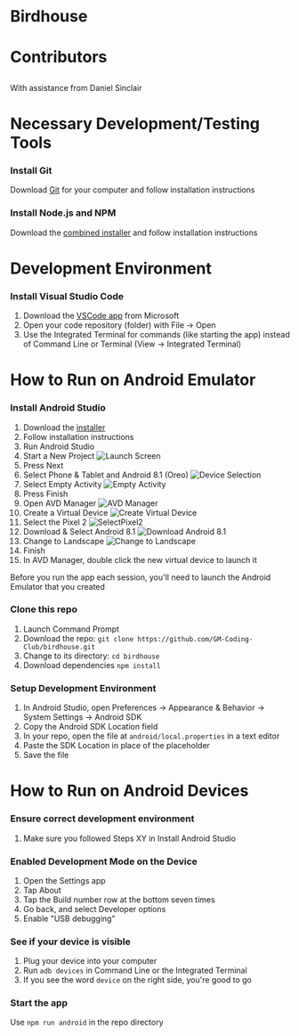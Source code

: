 
# Birdhouse
<Fill in description here>

# Contributors
## <new line for each name>
With assistance from Daniel Sinclair 

# Necessary Development/Testing Tools

### Install Git
Download [Git](https://git-scm.com/downloads) for your computer and follow installation instructions

### Install Node.js and NPM
Download the [combined installer](https://nodejs.org/en/download/) and follow installation instructions

# Development Environment

### Install Visual Studio Code
1. Download the [VSCode app](https://code.visualstudio.com/download) from Microsoft
2. Open your code repository (folder) with File → Open
3. Use the Integrated Terminal for commands (like starting the app) instead of Command Line or Terminal (View → Integrated Terminal)

# How to Run on Android Emulator

### Install Android Studio
1. Download the [installer](https://developer.android.com/studio/)
2. Follow installation instructions
3. Run Android Studio
4. Start a New Project
![Launch Screen](./guide/AndroidStudioLaunchScreen.png)
5. Press Next
6. Select Phone & Tablet and Android 8.1 (Oreo)
![Device Selection](./guide/LauncherDeviceSelection.png)
7. Select Empty Activity
![Empty Activity](./guide/LauncherEmptyActivity.png)
8. Press Finish
9. Open AVD Manager
![AVD Manager](./guide/AVDManager.png)
10. Create a Virtual Device
![Create Virtual Device](./guide/AVDCreate.png)
11. Select the Pixel 2
![SelectPixel2](./guide/AVDPixel2.png)
12. Download & Select Android 8.1
![Download Android 8.1](./guide/AVDOreoDownload.png)
13. Change to Landscape
![Change to Landscape](./guide/AVDPixel2Custimization.png)
14. Finish
15. In AVD Manager, double click the new virtual device to launch it

Before you run the app each session, you'll need to launch the Android Emulator that you created

### Clone this repo
1. Launch Command Prompt
2. Download the repo: `git clone https://github.com/GM-Coding-Club/birdhouse.git`
3. Change to its directory: `cd birdhouse`
4. Download dependencies `npm install`

### Setup Development Environment
1. In Android Studio, open Preferences → Appearance & Behavior → System Settings → Android SDK
2. Copy the Android SDK Location field
3. In your repo, open the file at `android/local.properties` in a text editor
4. Paste the SDK Location in place of the placeholder
5. Save the file

# How to Run on Android Devices

### Ensure correct development environment
1. Make sure you followed Steps XY in Install Android Studio

### Enabled Development Mode on the Device
1. Open the Settings app
2. Tap About
3. Tap the Build number row at the bottom seven times
4. Go back, and select Developer options
5. Enable "USB debugging"

### See if your device is visible
1. Plug your device into your computer
2. Run `adb devices` in Command Line or the Integrated Terminal
3. If you see the word `device` on the right side, you're good to go

### Start the app
Use `npm run android` in the repo directory